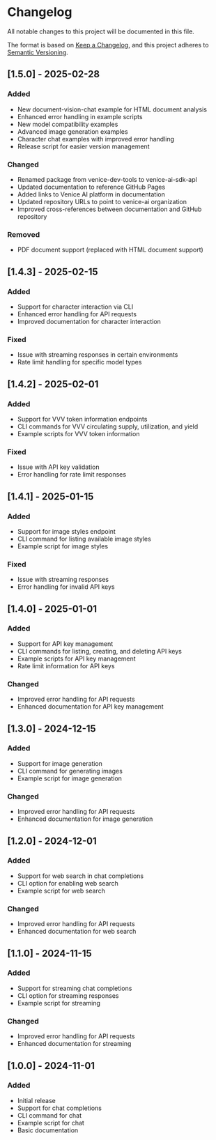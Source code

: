 # Changelog

All notable changes to this project will be documented in this file.

The format is based on [Keep a Changelog](https://keepachangelog.com/en/1.0.0/),
and this project adheres to [Semantic Versioning](https://semver.org/spec/v2.0.0.html).

## [1.5.0] - 2025-02-28

### Added
- New document-vision-chat example for HTML document analysis
- Enhanced error handling in example scripts
- New model compatibility examples
- Advanced image generation examples
- Character chat examples with improved error handling
- Release script for easier version management

### Changed
- Renamed package from venice-dev-tools to venice-ai-sdk-apl
- Updated documentation to reference GitHub Pages
- Added links to Venice AI platform in documentation
- Updated repository URLs to point to venice-ai organization
- Improved cross-references between documentation and GitHub repository

### Removed
- PDF document support (replaced with HTML document support)

## [1.4.3] - 2025-02-15

### Added
- Support for character interaction via CLI
- Enhanced error handling for API requests
- Improved documentation for character interaction

### Fixed
- Issue with streaming responses in certain environments
- Rate limit handling for specific model types

## [1.4.2] - 2025-02-01

### Added
- Support for VVV token information endpoints
- CLI commands for VVV circulating supply, utilization, and yield
- Example scripts for VVV token information

### Fixed
- Issue with API key validation
- Error handling for rate limit responses

## [1.4.1] - 2025-01-15

### Added
- Support for image styles endpoint
- CLI command for listing available image styles
- Example script for image styles

### Fixed
- Issue with streaming responses
- Error handling for invalid API keys

## [1.4.0] - 2025-01-01

### Added
- Support for API key management
- CLI commands for listing, creating, and deleting API keys
- Example scripts for API key management
- Rate limit information for API keys

### Changed
- Improved error handling for API requests
- Enhanced documentation for API key management

## [1.3.0] - 2024-12-15

### Added
- Support for image generation
- CLI command for generating images
- Example script for image generation

### Changed
- Improved error handling for API requests
- Enhanced documentation for image generation

## [1.2.0] - 2024-12-01

### Added
- Support for web search in chat completions
- CLI option for enabling web search
- Example script for web search

### Changed
- Improved error handling for API requests
- Enhanced documentation for web search

## [1.1.0] - 2024-11-15

### Added
- Support for streaming chat completions
- CLI option for streaming responses
- Example script for streaming

### Changed
- Improved error handling for API requests
- Enhanced documentation for streaming

## [1.0.0] - 2024-11-01

### Added
- Initial release
- Support for chat completions
- CLI command for chat
- Example script for chat
- Basic documentation